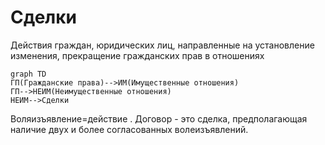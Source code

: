 # Сделки
Действия граждан, юридических лиц, направленные на установление изменения, прекращение гражданских прав в отношениях

```mermaid
graph TD
ГП(Гражданские права)-->ИМ(Имущественные отношения)
ГП-->НЕИМ(Неимущественные отношения)
НЕИМ-->Сделки
```

Воляизъявление=действие .
Договор - это сделка, предполагающая наличие двух и более согласованных волеизъявлений.